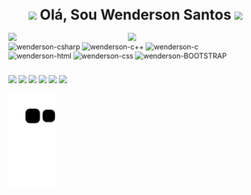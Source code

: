 ### 
<h1 align="center">
<img src="https://media.giphy.com/media/hvRJCLFzcasrR4ia7z/giphy.gif" width="28">
Olá, Sou Wenderson Santos <img src="https://media.giphy.com/media/12oufCB0MyZ1Go/giphy.gif" width="50">
</h1>

<div>
<img align="left" width="47%" src="https://github-readme-stats.vercel.app/api?username=wendersonqsantos&show_icons=true&theme=tokyonight " />
<img align="left" width="47%" src="https://github-readme-stats.vercel.app/api/top-langs/?username=wendersonqsantos&layout=compact&langs_count=7&theme=dracula"/>

<div style="display: inline_block"><br>
<img align="center" alt="wenderson-csharp" height="30" width="40"src="https://cdn.jsdelivr.net/gh/devicons/devicon/icons/csharp/csharp-plain.svg" />
<img align="center" alt="wenderson-c++" height="30" width="40" src="https://cdn.jsdelivr.net/gh/devicons/devicon/icons/cplusplus/cplusplus-plain.svg" />
<img align="center" alt="wenderson-c" height="30" width="40" src="https://cdn.jsdelivr.net/gh/devicons/devicon/icons/c/c-plain.svg" />
<img align="center" alt="wenderson-html" height="30" width="40" src="https://cdn.jsdelivr.net/gh/devicons/devicon/icons/html5/html5-plain-wordmark.svg" />
<img align="center" alt="wenderson-css" height="30" width="40" src="https://cdn.jsdelivr.net/gh/devicons/devicon/icons/css3/css3-plain-wordmark.svg" />
<img align="center" alt="wenderson-BOOTSTRAP" height="30" width="40" src="https://cdn.jsdelivr.net/gh/devicons/devicon/icons/bootstrap/bootstrap-plain-wordmark.svg" />

##
 
<div> 
  <a href="https://www.youtube.com/channel/UCizi9_cITrFyHNDw8tCBZ9g" target="_blank"><img src="https://img.shields.io/badge/YouTube-FF0000?style=for-the-badge&logo=youtube&logoColor=white" target="_blank"></a>
  <a href="https://instagram.com/lenda.santoss" target="_blank"><img src="https://img.shields.io/badge/-Instagram-%23E4405F?style=for-the-badge&logo=instagram&logoColor=white" target="_blank"></a>
 	<a href="https://www.twitch.tv/lendasantos" target="_blank"><img src="https://img.shields.io/badge/Twitch-9146FF?style=for-the-badge&logo=twitch&logoColor=white" target="_blank"></a>
 <a href="https://discord.gg/  Slim0ff#1451" target="_blank"><img src="https://img.shields.io/badge/Discord-7289DA?style=for-the-badge&logo=discord&logoColor=white" target="_blank"></a> 
  <a href = "mailto:wendersonsantos@gmail.com"><img src="https://img.shields.io/badge/-Gmail-%23333?style=for-the-badge&logo=gmail&logoColor=white" target="_blank"></a>
  <a href="https://www.linkedin.com/in/wenderson-santos-44376a137/" target="_blank"><img src="https://img.shields.io/badge/-LinkedIn-%230077B5?style=for-the-badge&logo=linkedin&logoColor=white" target="_blank"></a> 
 
  ![Snake animation](https://github.com/rafaballerini/rafaballerini/blob/output/github-contribution-grid-snake.svg)
 
</div>

